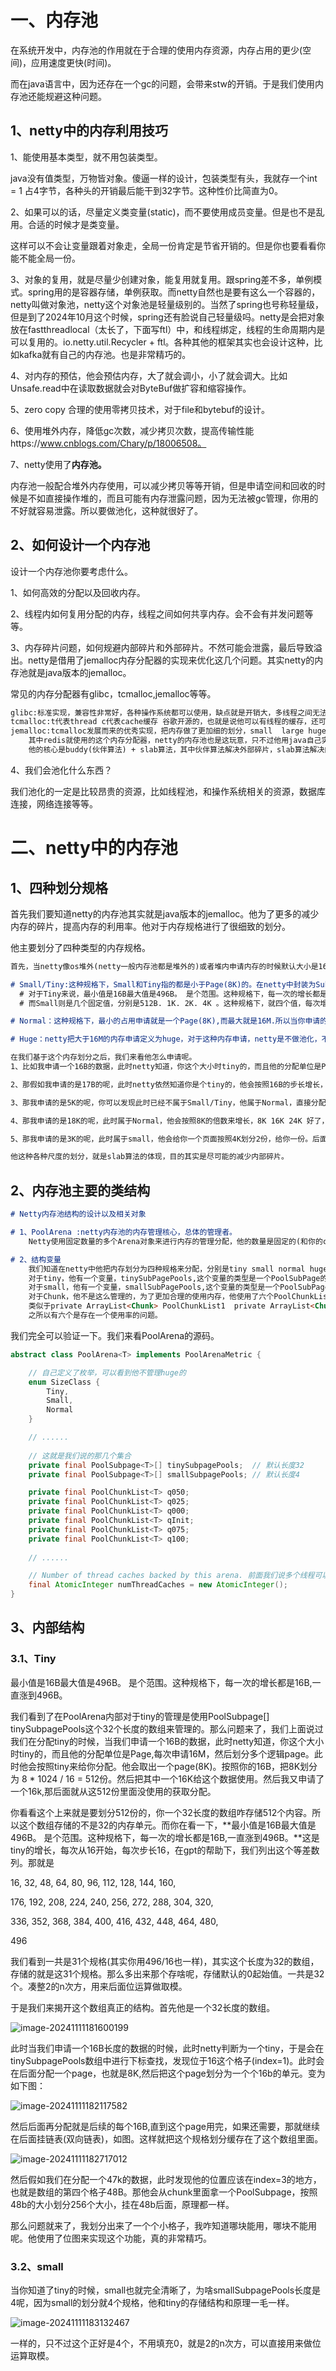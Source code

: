 # 一、内存池

在系统开发中，内存池的作用就在于合理的使用内存资源，内存占用的更少(空间)，应用速度更快(时间)。

而在java语言中，因为还存在一个gc的问题，会带来stw的开销。于是我们使用内存池还能规避这种问题。

## 1、netty中的内存利用技巧

1、能使用基本类型，就不用包装类型。

java没有值类型，万物皆对象。傻逼一样的设计，包装类型有头，我就存一个int = 1 占4字节，各种头的开销最后能干到32字节。这种性价比简直为0。

2、如果可以的话，尽量定义类变量(static)，而不要使用成员变量。但是也不是乱用。合适的时候才是类变量。

这样可以不会让变量跟着对象走，全局一份肯定是节省开销的。但是你也要看看你能不能全局一份。

3、对象的复用，就是尽量少创建对象，能复用就复用。跟spring差不多，单例模式。spring用的是容器存储，单例获取。而netty自然也是要有这么一个容器的，netty叫做对象池，netty这个对象池是轻量级别的。当然了spring也号称轻量级，但是到了2024年10月这个时候，spring还有脸说自己轻量级吗。netty是会把对象放在fastthreadlocal（太长了，下面写ftl）中，和线程绑定，线程的生命周期内是可以复用的。io.netty.util.Recycler + ftl。各种其他的框架其实也会设计这种，比如kafka就有自己的内存池。也是非常精巧的。

4、对内存的预估，他会预估内存，大了就会调小，小了就会调大。比如Unsafe.read中在读取数据就会对ByteBuf做扩容和缩容操作。

5、zero copy 合理的使用零拷贝技术，对于file和bytebuf的设计。

6、使用堆外内存，降低gc次数，减少拷贝次数，提高传输性能https://www.cnblogs.com/Chary/p/18006508。

7、netty使用了**内存池。**

内存池一般配合堆外内存使用，可以减少拷贝等等开销，但是申请空间和回收的时候是不如直接操作堆的，而且可能有内存泄露问题，因为无法被gc管理，你用的不好就容易泄露。所以要做池化，这种就很好了。

## 2、如何设计一个内存池

设计一个内存池你要考虑什么。

1、如何高效的分配以及回收内存。

2、线程内如何复用分配的内存，线程之间如何共享内存。会不会有并发问题等等。

3、内存碎片问题，如何规避内部碎片和外部碎片。不然可能会泄露，最后导致溢出。netty是借用了jemalloc内存分配器的实现来优化这几个问题。其实netty的内存池就是java版本的jemalloc。

常见的内存分配器有glibc，tcmalloc,jemalloc等等。

~~~markdown
glibc:标准实现，兼容性非常好，各种操作系统都可以使用，缺点就是开销大，多线程之间无法共享。
tcmalloc:t代表thread c代表cache缓存 谷歌开源的，也就是说他可以有线程的缓存，还可以完成线程之间的共享。
jemalloc:tcmalloc发展而来的优秀实现，把内存做了更加细的划分，small  large huge，更加精细的划分带来的是更少的碎片。
	其中redis就使用的这个内存分配器，netty的内存池也是这玩意，只不过他用java自己实现了一版。线程内部复用内存，线程之间共享内存，而且划分了更精细的区域。
	他的核心是buddy(伙伴算法) + slab算法，其中伙伴算法解决外部碎片，slab算法解决内部碎片。其中netty基本也实现了这种。但是他有区别，os中的内存页面是4K，而netty实现为8K。并且netty的区域划分的更加精细。tiny small normal huge。可见很牛逼。
~~~

4、我们会池化什么东西？

我们池化的一定是比较昂贵的资源，比如线程池，和操作系统相关的资源，数据库连接，网络连接等等。

# 二、netty中的内存池

## 1、四种划分规格

首先我们要知道netty的内存池其实就是java版本的jemalloc。他为了更多的减少内存的碎片，提高内存的利用率。他对于内存规格进行了很细致的划分。

他主要划分了四种类型的内存规格。

~~~markdown
首先，当netty像os堆外(netty一般内存池都是堆外的)或者堆内申请内存的时候默认大小是16MB.在netty中把16MB大小称之为一个Chunk,在netty中一个Chunk被封装为一个PoolChunk类型的对象。每次申请都是16MB.这个空间对于发送数据来说其实挺大的了。那么我们如果发个几KB就申请16MB那岂不是每次利用到的就很小了。这种性价比极低的表现对于内存利用就是碎片。这种是很低效的。所以netty继续划分这个Chunk,他把每个Chunk划分为多个页，每个页的大小为8K。这个页和linux的页不一样哈。操作系统的每个页面大小是4K(不开启huge page)。于是这样内存单位就被进一步被划分了。此时最小的单位就是页，大小为8k.而且netty中的page是逻辑划分。他没有对应的实体类来封装，就是个概念。ByteBufAllocator.DEFAULT.buffer(int size);申请的内存单位是KB.

# Small/Tiny:这种规格下，Small和Tiny指的都是小于Page(8K)的。在netty中封装为SubPage(PoolSubPage)。并没有个固定值。但是还是有划分。
  # 对于Tiny来说，最小值是16B最大值是496B。 是个范围。这种规格下，每一次的增长都是16B,一直涨到496B。
  # 而Small则是几个固定值，分别是512B. 1K. 2K. 4K 。这种规格下，就四个值，每次增长就是成倍的，1 2 4这样。

# Normal：这种规格下，最小的占用申请就是一个Page(8K),而最大就是16M.所以当你申请的空间是一个Page(8K)到一个Chunk(16MB)之间，他都认为是Normal。当你申请的在这个范围内，他会按照8K的倍数来申请，比如你申请一个15MB的空间，他会给你按照8K的倍数来增长，找到一个合适的。自然就是8K 16K 32K 64K一直到16M，然后分配你这个15MB的空间。 当然你要是申请15K，那他会给你分配一个16K的，两个Page。

# Huge：netty把大于16M的内存申请定义为huge，对于这种内存申请，netty是不做池化，不做缓存的也就是内存池没这玩意。他分配的方式是Unpool分配内存。这种大规格的他认为没必要缓存，不然每次这么大，他不精细，碎片会很多。

在我们基于这个内存划分之后，我们来看他怎么申请呢。
1、比如我申请一个16B的数据，此时netty知道，你这个大小时tiny的，而且他的分配单位是Page,每次申请16M，然后划分多个逻辑page。此时他会按照tiny来给你分配。他会取出一个page(8K)。按照你的16B，把8K划分为 8 * 1024 / 16 = 512份。然后把其中一个16K给这个数据使用。然后我又申请了一个16k,那后面就从这512份里面没使用的获取分配。

2、那假如我申请的是17B的呢，此时netty依然知道你是个tiny的，他会按照16B的步长增长，16B 32B此时就能分配了，继续取出一个page，然后给你把一个page划分为8 * 1024 / 16 = 256份，然后给你分配一份。

3、那我申请的是5K的呢，你可以发现此时已经不属于Small/Tiny，他属于Normal，直接分配你一个page。

4、那我申请的是18K的呢，此时属于Normal，他会按照8K的倍数来增长，8K 16K 24K 好了，给你三个page。

5、那我申请的是3K的呢，此时属于small，他会给你一个页面按照4K划分2份，给你一份。后面的4k，留给下次small分配。

他这种各种尺度的划分，就是slab算法的体现，目的其实是尽可能的减少内部碎片。
~~~

## 2、内存池主要的类结构

~~~markdown
# Netty内存池结构的设计以及相关对象

# 1、PoolArena :netty内存池的内存管理核心，总体的管理者。
	Netty使用固定数量的多个Arena对象来进行内存的管理分配，他的数量是固定的(和你的cpu核数相关)，每一个线程都有一个PoolArena，但是多个线程之间又可以共享一个PoolArena，所以不会很多，因为能共享。

# 2、结构变量
	我们知道在netty中他把内存划分为四种规格来分配，分别是tiny small normal huge。其中huge是不会被池化缓存的，所以PoolArena不会管理huge。所以我们不说huge。而在netty中是如何管理其他三种呢。
	对于tiny，他有一个变量，tinySubPagePools,这个变量的类型是一个PoolSubPage的数组，private PoolSubPage[] tinySubPagePools
	对于small，他有一个变量，smallSubPagePools,这个变量的类型是一个PoolSubPage的数组，private PoolSubPage[] smallSubPagePools
	对于Chunk，他不是这么管理的，为了更加合理的使用内存，他使用了六个PoolChunkList集合，每个集合都是Chunk的集合。
	类似于private ArrayList<Chunk> PoolChunkList1  private ArrayList<Chunk> PoolChunkList2 ... private ArrayList<Chunk> PoolChunkList6
	之所以有六个是存在一个使用率的问题。
~~~

我们完全可以验证一下。我们来看PoolArena的源码。

~~~java
abstract class PoolArena<T> implements PoolArenaMetric {

  	// 自己定义了枚举，可以看到他不管理huge的 
    enum SizeClass {
        Tiny,
        Small,
        Normal
    }

    // ......
  
    // 这就是我们说的那几个集合
    private final PoolSubpage<T>[] tinySubpagePools;  // 默认长度32
    private final PoolSubpage<T>[] smallSubpagePools; // 默认长度4

    private final PoolChunkList<T> q050;
    private final PoolChunkList<T> q025;
    private final PoolChunkList<T> q000;
    private final PoolChunkList<T> qInit;
    private final PoolChunkList<T> q075;
    private final PoolChunkList<T> q100;
  
    // ......

    // Number of thread caches backed by this arena. 前面我们说多个线程可以共享一个PoolArena，这个变量就是记录当前这个PoolArena被几个线程共用了
    final AtomicInteger numThreadCaches = new AtomicInteger();
}
~~~

## 3、内部结构

### 3.1、Tiny

最小值是16B最大值是496B。 是个范围。这种规格下，每一次的增长都是16B,一直涨到496B。

我们看到了在PoolArena内部对于tiny的管理是使用PoolSubpage<T>[] tinySubpagePools这个32个长度的数组来管理的。那么问题来了，我们上面说过我们在分配tiny的时候，当我们申请一个16B的数据，此时netty知道，你这个大小时tiny的，而且他的分配单位是Page,每次申请16M，然后划分多个逻辑page。此时他会按照tiny来给你分配。他会取出一个page(8K)。按照你的16B，把8K划分为 8 * 1024 / 16 = 512份。然后把其中一个16K给这个数据使用。然后我又申请了一个16k,那后面就从这512份里面没使用的获取分配。

你看看这个上来就是要划分512份的，你一个32长度的数组咋存储512个内容。所以这个数组存储的不是32的内存单元。而你在看一下，**最小值是16B最大值是496B。 是个范围。这种规格下，每一次的增长都是16B,一直涨到496B。**这是tiny的增长，每次从16开始，每次步长16，在gpt的帮助下，我们列出这个等差数列。那就是 

16, 32, 48, 64, 80, 96, 112, 128, 144, 160,

176, 192, 208, 224, 240, 256, 272, 288, 304, 320, 

336, 352, 368, 384, 400, 416, 432, 448, 464, 480, 

496

我们看到一共是31个规格(其实你用496/16也一样)，其实这个长度为32的数组，存储的就是这31个规格。那么多出来那个存啥呢，存储默认的0起始值。一共是32个。凑整2的n次方，用来后面位运算做取模。

于是我们来揭开这个数组真正的结构。首先他是一个32长度的数组。

![image-20241111181600199](doc.assets/image-20241111181600199.png)

此时当我们申请一个16B长度的数据的时候，此时netty判断为一个tiny，于是会在tinySubpagePools数组中进行下标查找，发现位于16这个格子(index=1)。此时会在后面分配一个page，也就是8K,然后把这个page划分为一个个16b的单元。变为如下图：

![image-20241111182117582](doc.assets/image-20241111182117582.png)

然后后面再分配就是后续的每个16B,直到这个page用完，如果还需要，那就继续在后面挂链表(双向链表)，如图。这样就把这个规格划分缓存在了这个数组里面。

![image-20241111182717012](doc.assets/image-20241111182717012.png)

然后假如我们在分配一个47k的数据，此时发现他的位置应该在index=3的地方，也就是数组的第四个格子48B。那他会从chunk里面拿一个PoolSubpage，按照48b的大小划分256个大小，挂在48b后面，原理都一样。

那么问题就来了，我划分出来了一个个小格子，我咋知道哪块能用，哪块不能用呢。他使用了位图来实现这个功能，真的非常精巧。

### 3.2、small

当你知道了tiny的时候，small也就完全清晰了，为啥smallSubpagePools长度是4呢，因为small的划分就4个规格，他和tiny的存储结构和原理一毛一样。

![image-20241111183132467](doc.assets/image-20241111183132467.png)

一样的，只不过这个正好是4个，不用填充0，就是2的n次方，可以直接用来做位运算取模。





















































